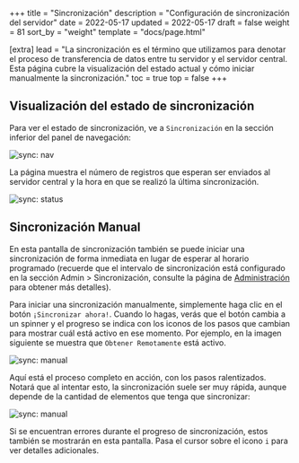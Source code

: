 +++
title = "Sincronización"
description = "Configuración de sincronización del servidor"
date = 2022-05-17
updated = 2022-05-17
draft = false
weight = 81
sort_by = "weight"
template = "docs/page.html"

[extra]
lead = "La sincronización es el término que utilizamos para denotar el proceso de transferencia de datos entre tu servidor y el servidor central. Esta página cubre la visualización del estado actual y cómo iniciar manualmente la sincronización."
toc = true
top = false
+++

## Visualización del estado de sincronización

Para ver el estado de sincronización, ve a `Sincronización` en la sección inferior del panel de navegación:

![sync: nav](/docs/sync/images/sync_nav.png)

La página muestra el número de registros que esperan ser enviados al servidor central y la hora en que se realizó la última sincronización.

![sync: status](/docs/sync/images/sync_status.png)

## Sincronización Manual

En esta pantalla de sincronización también se puede iniciar una sincronización de forma inmediata en lugar de esperar al horario programado (recuerde que el intervalo de sincronización está configurado en la sección Admin > Sincronización, consulte la página de [Administración](/docs/settings/synchronisation/) para obtener más detalles).

Para iniciar una sincronización manualmente, simplemente haga clic en el botón `¡Sincronizar ahora!`. Cuando lo hagas, verás que el botón cambia a un spinner y el progreso se indica con los iconos de los pasos que cambian para mostrar cuál está activo en ese momento. Por ejemplo, en la imagen siguiente se muestra que `Obtener Remotamente` está activo.

![sync: manual](/docs/sync/images/sync_in_progress.png)

Aquí está el proceso completo en acción, con los pasos ralentizados. Notará que al intentar esto, la sincronización suele ser muy rápida, aunque depende de la cantidad de elementos que tenga que sincronizar:

![sync: manual](/docs/sync/images/sync.gif)

Si se encuentran errores durante el progreso de sincronización, estos también se mostrarán en esta pantalla. Pasa el cursor sobre el icono `i` para ver detalles adicionales.
